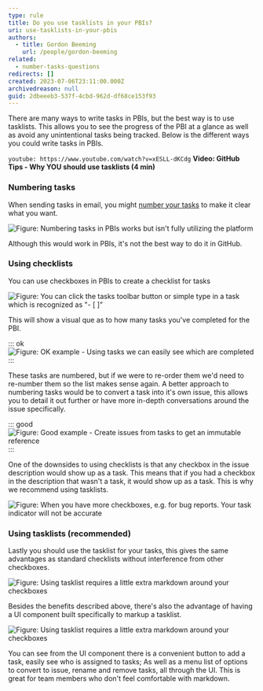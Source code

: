 ```yaml
---
type: rule
title: Do you use tasklists in your PBIs?
uri: use-tasklists-in-your-pbis
authors:
  - title: Gordon Beeming
    url: /people/gordon-beeming
related: 
  - number-tasks-questions
redirects: []
created: 2023-07-06T23:11:00.000Z
archivedreason: null
guid: 2dbeeeb3-537f-4cbd-962d-df68ce153f93
---
```

  
There are many ways to write tasks in PBIs, but the best way is to use tasklists. This allows you to see the progress of the PBI at a glance as well as avoid any unintentional tasks being tracked. Below is the different ways you could write tasks in PBIs.

<!--endintro-->

`youtube: https://www.youtube.com/watch?v=xESLL-dKCdg`
**Video: GitHub Tips - Why YOU should use tasklists (4 min)**

### Numbering tasks

When sending tasks in email, you might [number your tasks](/rules/number-tasks-questions/) to make it clear what you want. 

![Figure: Numbering tasks in PBIs works but isn't fully utilizing the platform](numbering-tasks.jpg)

Although this would work in PBIs, it's not the best way to do it in GitHub.

### Using checklists

You can use checkboxes in PBIs to create a checklist for tasks

![Figure: You can click the tasks toolbar button or simple type in a task which is recognized as "- \[ \]"](task-checklist.jpg)

This will show a visual que as to how many tasks you've completed for the PBI. 

::: ok
![Figure: OK example - Using tasks we can easily see which are completed](task-checklist-view.jpg)
:::

These tasks are numbered, but if we were to re-order them we'd need to re-number them so the list makes sense again. A better approach to numbering tasks would be to convert a task into it's own issue, this allows you to detail it out further or have more in-depth conversations around the issue specifically.

::: good
![Figure: Good example - Create issues from tasks to get an immutable reference](task-checklist-view-good.jpg)
:::

One of the downsides to using checklists is that any checkbox in the issue description would show up as a task. This means that if you had a checkbox in the description that wasn't a task, it would show up as a task. This is why we recommend using tasklists.

![Figure: When you have more checkboxes, e.g. for bug reports. Your task indicator will not be accurate](task-checklist-incorrect-tasks.jpg)

### Using tasklists (recommended)

Lastly you should use the tasklist for your tasks, this gives the same advantages as standard checklists without interference from other checkboxes. 

![Figure: Using tasklist requires a little extra markdown around your checkboxes](tasklists-markdown.jpg)

Besides the benefits described above, there's also the advantage of having a UI component built specifically to markup a tasklist.

![Figure: Using tasklist requires a little extra markdown around your checkboxes](tasklists-ui.jpg)

You can see from the UI component there is a convenient button to add a task, easily see who is assigned to tasks; As well as a menu list of options to convert to issue, rename and remove tasks, all through the UI. This is great for team members who don't feel comfortable with markdown.
